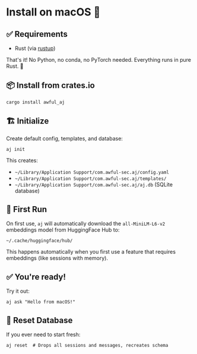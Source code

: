 # Install on macOS 🍎

## ✅ Requirements
- Rust (via [rustup](https://rustup.rs/))

That's it! No Python, no conda, no PyTorch needed. Everything runs in pure Rust. 🦀

## 📦 Install from crates.io

```shell
cargo install awful_aj
```

## 🏗️ Initialize

Create default config, templates, and database:

```shell
aj init
```

This creates:
- `~/Library/Application Support/com.awful-sec.aj/config.yaml`
- `~/Library/Application Support/com.awful-sec.aj/templates/`
- `~/Library/Application Support/com.awful-sec.aj/aj.db` (SQLite database)

## 🤖 First Run

On first use, `aj` will automatically download the `all-MiniLM-L6-v2` embeddings model from HuggingFace Hub to:

`~/.cache/huggingface/hub/`

This happens automatically when you first use a feature that requires embeddings (like sessions with memory).

## ✅ You're ready!

Try it out:

```shell
aj ask "Hello from macOS!"
```

## 🔄 Reset Database

If you ever need to start fresh:

```shell
aj reset  # Drops all sessions and messages, recreates schema
